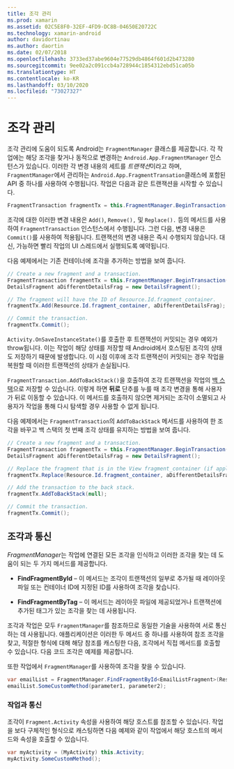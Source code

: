 ```yaml
---
title: 조각 관리
ms.prod: xamarin
ms.assetid: 02C5E8F0-32EF-4FD9-DC8B-04650E20722C
ms.technology: xamarin-android
author: davidortinau
ms.author: daortin
ms.date: 02/07/2018
ms.openlocfilehash: 3733ed37abe9604e77529db4864f601d2b473280
ms.sourcegitcommit: 9ee02a2c091ccb4a728944c1854312ebd51ca05b
ms.translationtype: HT
ms.contentlocale: ko-KR
ms.lasthandoff: 03/10/2020
ms.locfileid: "73027327"
---
```

# <a name="managing-fragments"></a>조각 관리

조각 관리에 도움이 되도록 Android는 `FragmentManager` 클래스를 제공합니다. 각 작업에는 해당 조각을 찾거나 동적으로 변경하는 `Android.App.FragmentManager` 인스턴스가 있습니다. 이러한 각 변경 내용의 세트를 *트랜잭션*이라고 하며, `FragmentManager`에서 관리하는 `Android.App.FragmentTransation`클래스에 포함된 API 중 하나를 사용하여 수행됩니다. 작업은 다음과 같은 트랜잭션을 시작할 수 있습니다.

```csharp
FragmentTransaction fragmentTx = this.FragmentManager.BeginTransaction();
```

조각에 대한 이러한 변경 내용은 `Add()`, `Remove(),` 및 `Replace().` 등의 메서드를 사용하여 `FragmentTransaction` 인스턴스에서 수행됩니다. 그런 다음, 변경 내용은 `Commit()`를 사용하여 적용됩니다. 트랜잭션의 변경 내용은 즉시 수행되지 않습니다.
대신, 가능하면 빨리 작업의 UI 스레드에서 실행되도록 예약됩니다.

다음 예제에서는 기존 컨테이너에 조각을 추가하는 방법을 보여 줍니다.

```csharp
// Create a new fragment and a transaction.
FragmentTransaction fragmentTx = this.FragmentManager.BeginTransaction();
DetailsFragment aDifferentDetailsFrag = new DetailsFragment();

// The fragment will have the ID of Resource.Id.fragment_container.
fragmentTx.Add(Resource.Id.fragment_container, aDifferentDetailsFrag);

// Commit the transaction.
fragmentTx.Commit();
```

`Activity.OnSaveInstanceState()`를 호출한 후 트랜잭션이 커밋되는 경우 예외가 throw됩니다. 이는 작업이 해당 상태를 저장할 때 Android에서 호스팅된 조각의 상태도 저장하기 때문에 발생합니다. 이 시점 이후에 조각 트랜잭션이 커밋되는 경우 작업을 복원할 때 이러한 트랜잭션의 상태가 손실됩니다.

`FragmentTransaction.AddToBackStack()`을 호출하여 조각 트랜잭션을 작업의 [백 스택](https://developer.android.com/guide/topics/fundamentals/tasks-and-back-stack.html)으로 저장할 수 있습니다. 이렇게 하면 **뒤로** 단추를 누를 때 조각 변경을 통해 사용자가 뒤로 이동할 수 있습니다. 이 메서드를 호출하지 않으면 제거되는 조각이 소멸되고 사용자가 작업을 통해 다시 탐색할 경우 사용할 수 없게 됩니다.

다음 예제에서는 `FragmentTransaction`의 `AddToBackStack` 메서드를 사용하여 한 조각을 바꾸고 백 스택의 첫 번째 조각 상태를 유지하는 방법을 보여 줍니다.

```csharp
// Create a new fragment and a transaction.
FragmentTransaction fragmentTx = this.FragmentManager.BeginTransaction();
DetailsFragment aDifferentDetailsFrag = new DetailsFragment();

// Replace the fragment that is in the View fragment_container (if applicable).
fragmentTx.Replace(Resource.Id.fragment_container, aDifferentDetailsFrag);

// Add the transaction to the back stack.
fragmentTx.AddToBackStack(null);

// Commit the transaction.
fragmentTx.Commit();
```

## <a name="communicating-with-fragments"></a>조각과 통신

*FragmentManager*는 작업에 연결된 모든 조각을 인식하고 이러한 조각을 찾는 데 도움이 되는 두 가지 메서드를 제공합니다.

- **FindFragmentById** &ndash; 이 메서드는 조각이 트랜잭션의 일부로 추가될 때 레이아웃 파일 또는 컨테이너 ID에 지정된 ID를 사용하여 조각을 찾습니다.

- **FindFragmentByTag** &ndash; 이 메서드는 레이아웃 파일에 제공되었거나 트랜잭션에 추가된 태그가 있는 조각을 찾는 데 사용됩니다.

조각과 작업은 모두 `FragmentManager`를 참조하므로 동일한 기술을 사용하여 서로 통신하는 데 사용됩니다. 애플리케이션은 이러한 두 메서드 중 하나를 사용하여 참조 조각을 찾고, 적절한 형식에 대해 해당 참조를 캐스팅한 다음, 조각에서 직접 메서드를 호출할 수 있습니다. 다음 코드 조각은 예제를 제공합니다.

또한 작업에서 `FragmentManager`를 사용하여 조각을 찾을 수 있습니다.

```csharp
var emailList = FragmentManager.FindFragmentById<EmailListFragment>(Resource.Id.email_list_fragment);
emailList.SomeCustomMethod(parameter1, parameter2);
```

### <a name="communicating-with-the-activity"></a>작업과 통신

조각이 `Fragment.Activity` 속성을 사용하여 해당 호스트를 참조할 수 있습니다. 작업을 보다 구체적인 형식으로 캐스팅하면 다음 예제와 같이 작업에서 해당 호스트의 메서드와 속성을 호출할 수 있습니다.

```csharp
var myActivity = (MyActivity) this.Activity;
myActivity.SomeCustomMethod();
```
